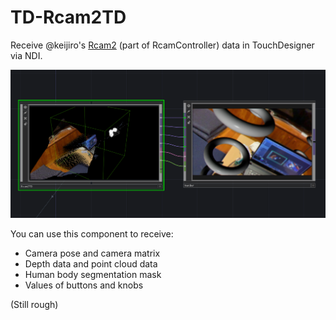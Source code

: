 # TD-Rcam2TD

Receive @keijiro's [Rcam2](https://github.com/keijiro/Rcam2) (part of RcamController) data in TouchDesigner via NDI.

![](img/screen.png)

You can use this component to receive:
- Camera pose and camera matrix
- Depth data and point cloud data
- Human body segmentation mask
- Values of buttons and knobs

(Still rough)